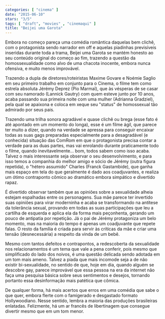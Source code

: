 ```yaml
---
categories: [ "cinema" ]
date: "2015-06-10"
stars: "3/5"
tags: [ "draft", "movies" , "cinemaqui" ]
title: "Beijei uma Garota"
---
```

Embora no começo pareça uma comédia romântica daquelas bem clichê,
com o protagonista sendo narrador em off e aquelas piadinhas previsíveis
inseridas durante toda a trama, Beijei uma Garota se mantém honesto
ao seu conteúdo original do começo ao fim, trazendo a questão da
homossexualidade como alvo de uma chacota inocente, embora nunca ofensiva,
e muito menos improvável.

Trazendo a dupla de diretores/roteiristas Maxime Govare e Noémie Saglio
em seu primeiro trabalho em conjunto para o Cinema, o filme tem como
estrela absoluta Jérémy Deprez (Pio Marmaï), que às vésperas de se
casar com seu namorado (Lannick Gautry) com quem esteve junto por 10 anos,
acaba passando sua primeira noite com uma mulher (Adrianna Gradziel),
pela qual se apaixona e coloca em xeque seu "status" de homossexual tão
admirado por seus pais.

Trazendo uma trilha sonora agradável e quase clichê ou brega (esse
fato é até apontado em um momento do longa), esse é um filme ágil,
que parece ter muito a dizer, quando na verdade se apressa para conseguir
encaixar todas as suas gags preparadas especialmente para a desagradável
(e conhecida) situação das ComRom em que o protagonista precisa contar a
verdade para as duas partes, mas vai enrolando durante praticamente todo o
filme, quando inevitavelmente... bom, todos sabem como isso acaba. Talvez
o mais interessante seja observar o seu desenvolvimento, e para isso temos
a companhia do melhor amigo e sócio de Jérémy (outra figura repetida),
o "hétero assumido" Charles (Franck Gastambide), que ganha mais espaço
em tela do que geralmente é dado aos coadjuvantes, e realiza um ótimo
contraponto cômico ao dramático embora simpático e divertido rapaz.

É divertido observar também que as opiniões sobre a sexualidade alheia
estejam espalhadas entre os personagens. Sua mãe parece ter invertido
suas opiniões para virar moderninha e acaba se transformando na antítese
da tolerância sexual, provando em todas as suas participações que leu
a cartilha de esquerda e aplica ela da forma mais peçonhenta, gerando um
pouco de antipatia por repetição. Já o pai de Jérémy protagoniza um
belo momento, mas na maioria do tempo é apenas um coadjuvante que repete
falas. O resto da família é criada para servir às críticas da mãe
e criar uma tensão (desnecessária) a respeito da vinda de um bebê.

Mesmo com tantos defeitos e contrapontos, a redescoberta da sexualidade
nos relacionamentos é um tema que vale a pena conferir, pois mesmo que
simplificado do lado dos noivos, é uma questão delicada sendo adotada
em um tom mais ameno. Talvez a piada que mais incomode seja a de não
existir bi-sexualidade, no sentido de que, hoje em dia, quando alguém se
descobre gay, parece improvável que essa pessoa na era da internet não
faça uma pesquisa básica sobre seus sentimentos e desejos, tornando
portanto essa desinformação mais patética que cômica.

De qualquer forma, há mais acertos que erros em uma comédia que
sabe o que quer, embora flerte com o famigerado e desgastado formato
Hollywoodiano. Nesse sentido, lembra a maioria das produções brasileiras
enlatadas. Felizmente, há um ar francês de libertinagem que consegue
divertir mesmo que em um tom menor.
